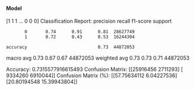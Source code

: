 #### Model
[1 1 1 ... 0 0 0]
Classification Report:
              precision    recall  f1-score   support

           0       0.74      0.91      0.81  28627749
           1       0.72      0.43      0.53  16244304

    accuracy                           0.73  44872053
   macro avg       0.73      0.67      0.67  44872053
weighted avg       0.73      0.73      0.71  44872053

Accuracy: 0.7315577916615493
Confusion Matrix:
[[25916456  2711293]
 [ 9334260  6910044]]
Confusion Matrix (%):
[[57.75634112  6.04227536]
 [20.80194548 15.39943804]]
